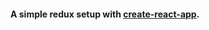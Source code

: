 #### A simple redux setup with [create-react-app](https://github.com/facebookincubator/create-react-app).
